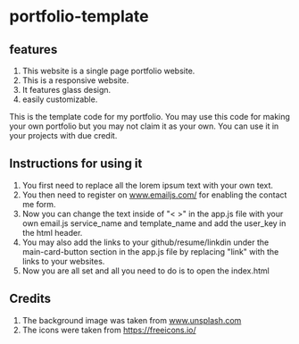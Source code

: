 # portfolio-template

## features
1. This website is a single page portfolio website.
2. This is a responsive website.
3. It features glass design.
4. easily customizable.

This is the template code for my portfolio.
You may use this code for making your own portfolio but you may not claim it as your own.
You can use it in your projects with due credit.

## Instructions for using it
1. You first need to replace all the lorem ipsum text with your own text.
2. You then need to register on www.emailjs.com/ for enabling the contact me form.
3. Now you can change the text inside of "< >" in the app.js file with your own email.js service_name and template_name and add the user_key in the html header.
4. You may also add the links to your github/resume/linkdin under the main-card-button section in the app.js file by replacing "link" with the links to your websites.
5. Now you are all set and all you need to do is to open the index.html


## Credits
1. The background image was taken from www.unsplash.com
2. The icons were taken from https://freeicons.io/
